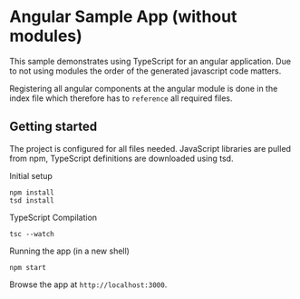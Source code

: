# Angular Sample App (without modules)

This sample demonstrates using TypeScript for an angular application. Due to not using modules the order of the generated javascript code matters.

Registering all angular components at the angular module is done in the index file which therefore has to `reference` all required files.

## Getting started

The project is configured for all files needed. JavaScript libraries are pulled from npm, TypeScript definitions are downloaded using tsd.

Initial setup
```
npm install
tsd install
```

TypeScript Compilation
```
tsc --watch
```

Running the app (in a new shell)
```
npm start
```

Browse the app at `http://localhost:3000`.
